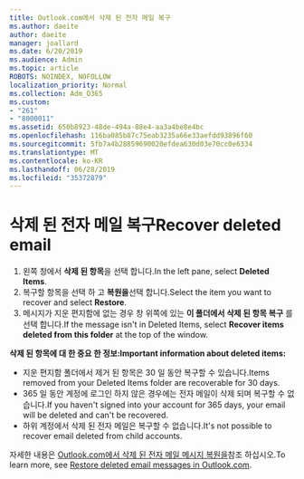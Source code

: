 ```yaml
---
title: Outlook.com에서 삭제 된 전자 메일 복구
ms.author: daeite
author: daeite
manager: joallard
ms.date: 6/20/2019
ms.audience: Admin
ms.topic: article
ROBOTS: NOINDEX, NOFOLLOW
localization_priority: Normal
ms.collection: Adm_O365
ms.custom:
- "261"
- "8000011"
ms.assetid: 650b8923-48de-494a-88e4-aa3a4be8e4bc
ms.openlocfilehash: 116ba085b87c75eab3235a66e33aefdd93896f60
ms.sourcegitcommit: 5fb7a4b28859690020efdea630d03e70cc0e6334
ms.translationtype: MT
ms.contentlocale: ko-KR
ms.lasthandoff: 06/28/2019
ms.locfileid: "35372879"
---
```

# <a name="recover-deleted-email"></a><span data-ttu-id="be472-102">삭제 된 전자 메일 복구</span><span class="sxs-lookup"><span data-stu-id="be472-102">Recover deleted email</span></span>

1. <span data-ttu-id="be472-103">왼쪽 창에서 **삭제 된 항목**을 선택 합니다.</span><span class="sxs-lookup"><span data-stu-id="be472-103">In the left pane, select **Deleted Items**.</span></span>
2. <span data-ttu-id="be472-104">복구할 항목을 선택 하 고 **복원을**선택 합니다.</span><span class="sxs-lookup"><span data-stu-id="be472-104">Select the item you want to recover and select **Restore**.</span></span>
3. <span data-ttu-id="be472-105">메시지가 지운 편지함에 없는 경우 창 위쪽에 있는 **이 폴더에서 삭제 된 항목 복구** 를 선택 합니다.</span><span class="sxs-lookup"><span data-stu-id="be472-105">If the message isn't in Deleted Items, select **Recover items deleted from this folder** at the top of the window.</span></span>

 <span data-ttu-id="be472-106">**삭제 된 항목에 대 한 중요 한 정보:**</span><span class="sxs-lookup"><span data-stu-id="be472-106">**Important information about deleted items:**</span></span>
  
- <span data-ttu-id="be472-107">지운 편지함 폴더에서 제거 된 항목은 30 일 동안 복구할 수 있습니다.</span><span class="sxs-lookup"><span data-stu-id="be472-107">Items removed from your Deleted Items folder are recoverable for 30 days.</span></span>
- <span data-ttu-id="be472-108">365 일 동안 계정에 로그인 하지 않은 경우에는 전자 메일이 삭제 되며 복구할 수 없습니다.</span><span class="sxs-lookup"><span data-stu-id="be472-108">If you haven't signed into your account for 365 days, your email will be deleted and can't be recovered.</span></span>
- <span data-ttu-id="be472-109">하위 계정에서 삭제 된 전자 메일은 복구할 수 없습니다.</span><span class="sxs-lookup"><span data-stu-id="be472-109">It's not possible to recover email deleted from child accounts.</span></span>

<span data-ttu-id="be472-110">자세한 내용은 [Outlook.com에서 삭제 된 전자 메일 메시지 복원을](https://support.office.com/article/cf06ab1b-ae0b-418c-a4d9-4e895f83ed50?wt.mc_id=Office_Outlook_com_Alchemy)참조 하십시오.</span><span class="sxs-lookup"><span data-stu-id="be472-110">To learn more, see [Restore deleted email messages in Outlook.com](https://support.office.com/article/cf06ab1b-ae0b-418c-a4d9-4e895f83ed50?wt.mc_id=Office_Outlook_com_Alchemy).</span></span>